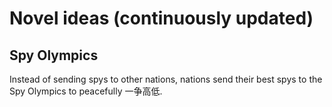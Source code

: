 # Novel ideas (continuously updated)
## Spy Olympics
Instead of sending spys to other nations, nations send their best spys to the Spy Olympics to peacefully 一争高低. 
